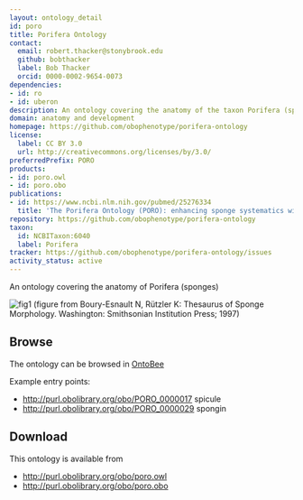 ```yaml
---
layout: ontology_detail
id: poro
title: Porifera Ontology
contact:
  email: robert.thacker@stonybrook.edu
  github: bobthacker
  label: Bob Thacker
  orcid: 0000-0002-9654-0073
dependencies:
- id: ro
- id: uberon
description: An ontology covering the anatomy of the taxon Porifera (sponges)
domain: anatomy and development
homepage: https://github.com/obophenotype/porifera-ontology
license:
  label: CC BY 3.0
  url: http://creativecommons.org/licenses/by/3.0/
preferredPrefix: PORO
products:
- id: poro.owl
- id: poro.obo
publications:
- id: https://www.ncbi.nlm.nih.gov/pubmed/25276334
  title: 'The Porifera Ontology (PORO): enhancing sponge systematics with an anatomy ontology'
repository: https://github.com/obophenotype/porifera-ontology
taxon:
  id: NCBITaxon:6040
  label: Porifera
tracker: https://github.com/obophenotype/porifera-ontology/issues
activity_status: active
---
```


An ontology covering the anatomy of Porifera (sponges)

![fig1](http://www.jbiomedsem.com/content/5/1/39/figure/F1?highres=y)
(figure from Boury-Esnault N, Rützler K: Thesaurus of Sponge Morphology. Washington: Smithsonian Institution Press; 1997)

## Browse ##

The ontology can be browsed in [OntoBee](https://www.ontobee.org/ontology/PORO)

Example entry points:

  * http://purl.obolibrary.org/obo/PORO_0000017 spicule
  * http://purl.obolibrary.org/obo/PORO_0000029 spongin

## Download ##

This ontology is available from

  * http://purl.obolibrary.org/obo/poro.owl
  * http://purl.obolibrary.org/obo/poro.obo
